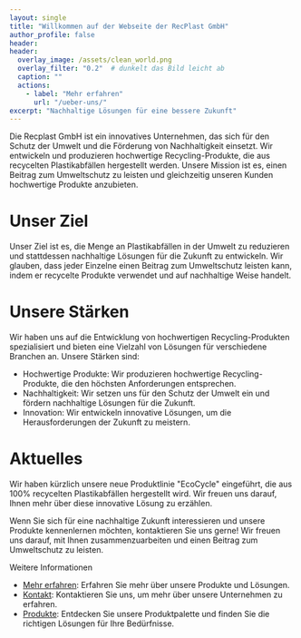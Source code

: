 ```yaml
---
layout: single
title: "Willkommen auf der Webseite der RecPlast GmbH"
author_profile: false
header:
header:
  overlay_image: /assets/clean_world.png
  overlay_filter: "0.2"  # dunkelt das Bild leicht ab
  caption: ""
  actions:
    - label: "Mehr erfahren"
      url: "/ueber-uns/"
excerpt: "Nachhaltige Lösungen für eine bessere Zukunft"
---
```


Die Recplast GmbH ist ein innovatives Unternehmen, das sich für den Schutz der Umwelt und die Förderung von Nachhaltigkeit einsetzt. Wir entwickeln und produzieren hochwertige Recycling-Produkte, die aus recycelten Plastikabfällen hergestellt werden. Unsere Mission ist es, einen Beitrag zum Umweltschutz zu leisten und gleichzeitig unseren Kunden hochwertige Produkte anzubieten.

# Unser Ziel
Unser Ziel ist es, die Menge an Plastikabfällen in der Umwelt zu reduzieren und stattdessen nachhaltige Lösungen für die Zukunft zu entwickeln. Wir glauben, dass jeder Einzelne einen Beitrag zum Umweltschutz leisten kann, indem er recycelte Produkte verwendet und auf nachhaltige Weise handelt.

# Unsere Stärken
Wir haben uns auf die Entwicklung von hochwertigen Recycling-Produkten spezialisiert und bieten eine Vielzahl von Lösungen für verschiedene Branchen an. Unsere Stärken sind:

* Hochwertige Produkte: Wir produzieren hochwertige Recycling-Produkte, die den höchsten Anforderungen entsprechen.
* Nachhaltigkeit: Wir setzen uns für den Schutz der Umwelt ein und fördern nachhaltige Lösungen für die Zukunft.
* Innovation: Wir entwickeln innovative Lösungen, um die Herausforderungen der Zukunft zu meistern.


# Aktuelles
Wir haben kürzlich unsere neue Produktlinie "EcoCycle" eingeführt, die aus 100% recycelten Plastikabfällen hergestellt wird. Wir freuen uns darauf, Ihnen mehr über diese innovative Lösung zu erzählen.

Wenn Sie sich für eine nachhaltige Zukunft interessieren und unsere Produkte kennenlernen möchten, kontaktieren Sie uns gerne! Wir freuen uns darauf, mit Ihnen zusammenzuarbeiten und einen Beitrag zum Umweltschutz zu leisten.

Weitere Informationen

* [Mehr erfahren](/verfahren): Erfahren Sie mehr über unsere Produkte und Lösungen.
* [Kontakt](kontakt): Kontaktieren Sie uns, um mehr über unsere Unternehmen zu erfahren.
* [Produkte](angebot): Entdecken Sie unsere Produktpalette und finden Sie die richtigen Lösungen für Ihre Bedürfnisse.

